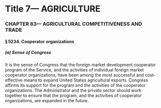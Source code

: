
# Title 7— AGRICULTURE
### CHAPTER 83— AGRICULTURAL COMPETITIVENESS AND TRADE
#### § 5234. Cooperator organizations
##### (a) Sense of Congress

It is the sense of Congress that the foreign market development cooperator program of the Service, and the activities of individual foreign market cooperator organizations, have been among the most successful and cost-effective means to expand United States agricultural exports. Congress affirms its support for the program and the activities of the cooperator organizations. The Administrator and the private sector should work together to ensure that the program, and the activities of cooperator organizations, are expanded in the future.
